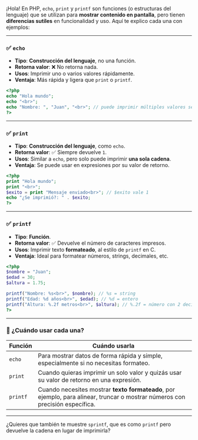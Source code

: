 ¡Hola! En PHP, `echo`, `print` y `printf` son funciones (o estructuras del lenguaje) que se utilizan para **mostrar contenido en pantalla**, pero tienen **diferencias sutiles** en funcionalidad y uso. Aquí te explico cada una con ejemplos:

---

### ✅ `echo`

* **Tipo**: **Construcción del lenguaje**, no una función.
* **Retorna valor**: ❌ No retorna nada.
* **Usos**: Imprimir uno o varios valores rápidamente.
* **Ventaja**: Más rápida y ligera que `print` o `printf`.

```php
<?php
echo "Hola mundo";
echo "<br>";
echo "Nombre: ", "Juan", "<br>"; // puede imprimir múltiples valores separados por comas
?>
```

---

### ✅ `print`

* **Tipo**: **Construcción del lenguaje**, como `echo`.
* **Retorna valor**: ✅ Siempre devuelve `1`.
* **Usos**: Similar a `echo`, pero solo puede imprimir **una sola cadena**.
* **Ventaja**: Se puede usar en expresiones por su valor de retorno.

```php
<?php
print "Hola mundo";
print "<br>";
$exito = print "Mensaje enviado<br>"; // $exito vale 1
echo "¿Se imprimió?: " . $exito;
?>
```

---

### ✅ `printf`

* **Tipo**: **Función**.
* **Retorna valor**: ✅ Devuelve el número de caracteres impresos.
* **Usos**: Imprimir texto **formateado**, al estilo de `printf` en C.
* **Ventaja**: Ideal para formatear números, strings, decimales, etc.

```php
<?php
$nombre = "Juan";
$edad = 30;
$altura = 1.75;

printf("Nombre: %s<br>", $nombre); // %s = string
printf("Edad: %d años<br>", $edad); // %d = entero
printf("Altura: %.2f metros<br>", $altura); // %.2f = número con 2 decimales
?>
```

---

### 📌 ¿Cuándo usar cada una?

| Función  | Cuándo usarla                                                                                                                 |
| -------- | ----------------------------------------------------------------------------------------------------------------------------- |
| `echo`   | Para mostrar datos de forma rápida y simple, especialmente si no necesitas formateo.                                          |
| `print`  | Cuando quieras imprimir un solo valor y quizás usar su valor de retorno en una expresión.                                     |
| `printf` | Cuando necesites mostrar **texto formateado**, por ejemplo, para alinear, truncar o mostrar números con precisión específica. |

---

¿Quieres que también te muestre `sprintf`, que es como `printf` pero devuelve la cadena en lugar de imprimirla?
